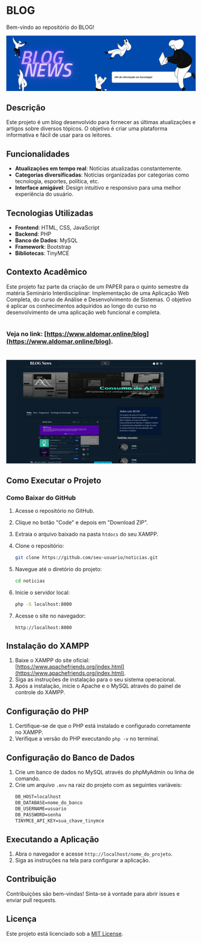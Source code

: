 
# BLOG

Bem-vindo ao repositório do BLOG!

![screenshot](static/images/Blog.png)

## Descrição

Este projeto é um blog desenvolvido para fornecer as últimas atualizações e artigos sobre diversos tópicos. O objetivo é criar uma plataforma informativa e fácil de usar para os leitores.

## Funcionalidades

- **Atualizações em tempo real**: Notícias atualizadas constantemente.
- **Categorias diversificadas**: Notícias organizadas por categorias como tecnologia, esportes, política, etc.
- **Interface amigável**: Design intuitivo e responsivo para uma melhor experiência do usuário.

## Tecnologias Utilizadas

- **Frontend**: HTML, CSS, JavaScript
- **Backend**: PHP
- **Banco de Dados**: MySQL
- **Framework**: Bootstrap
- **Bibliotecas**: TinyMCE

## Contexto Acadêmico

Este projeto faz parte da criação de um PAPER para o quinto semestre da matéria Seminário Interdisciplinar: Implementação de uma Aplicação Web Completa, do curso de Análise e Desenvolvimento de Sistemas. O objetivo é aplicar os conhecimentos adquiridos ao longo do curso no desenvolvimento de uma aplicação web funcional e completa.


# 
### Veja no link: [https://www.aldomar.online/blog](https://www.aldomar.online/blog).
# 

![screenshot](static/images/image.png)

## Como Executar o Projeto

### Como Baixar do GitHub
1. Acesse o repositório no GitHub.
2. Clique no botão "Code" e depois em "Download ZIP".
3. Extraia o arquivo baixado na pasta `htdocs` do seu XAMPP.

1. Clone o repositório:
    ```bash
    git clone https://github.com/seu-usuario/noticias.git
    ```
2. Navegue até o diretório do projeto:
    ```bash
    cd noticias
    ```
3. Inicie o servidor local:
    ```bash
    php -S localhost:8000
    ```
4. Acesse o site no navegador:
    ```
    http://localhost:8000
    ```

## Instalação do XAMPP
1. Baixe o XAMPP do site oficial: [https://www.apachefriends.org/index.html](https://www.apachefriends.org/index.html).
2. Siga as instruções de instalação para o seu sistema operacional.
3. Após a instalação, inicie o Apache e o MySQL através do painel de controle do XAMPP.

## Configuração do PHP
1. Certifique-se de que o PHP está instalado e configurado corretamente no XAMPP.
2. Verifique a versão do PHP executando `php -v` no terminal.

## Configuração do Banco de Dados
1. Crie um banco de dados no MySQL através do phpMyAdmin ou linha de comando.
2. Crie um arquivo `.env` na raiz do projeto com as seguintes variáveis:
    ```plaintext
    DB_HOST=localhost
    DB_DATABASE=nome_do_banco
    DB_USERNAME=usuario
    DB_PASSWORD=senha
    TINYMCE_API_KEY=sua_chave_tinymce
    ```

## Executando a Aplicação
1. Abra o navegador e acesse `http://localhost/nome_do_projeto`.
2. Siga as instruções na tela para configurar a aplicação.

## Contribuição

Contribuições são bem-vindas! Sinta-se à vontade para abrir issues e enviar pull requests.

## Licença

Este projeto está licenciado sob a [MIT License](LICENSE).


